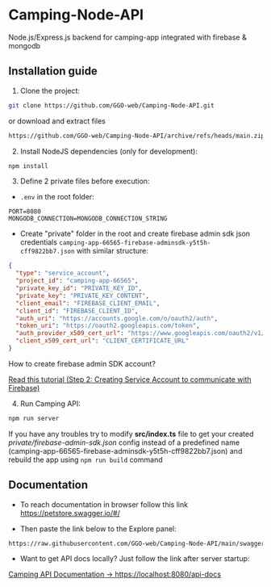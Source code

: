 # Camping-Node-API

Node.js/Express.js backend for camping-app integrated with firebase &amp; mongodb

## Installation guide

1. Clone the project:

```bash
git clone https://github.com/GGO-web/Camping-Node-API.git
```

or download and extract files

```bash
https://github.com/GGO-web/Camping-Node-API/archive/refs/heads/main.zip
```

2. Install NodeJS dependencies (only for development):

```bash
npm install
```

3. Define 2 private files before execution:

- `.env` in the root folder:

```
PORT=8080
MONGODB_CONNECTION=MONGODB_CONNECTION_STRING
```

- Create "private" folder in the root and create firebase admin sdk json credentials `camping-app-66565-firebase-adminsdk-y5t5h-cff9822bb7.json` with similar structure:

```json
{
  "type": "service_account",
  "project_id": "camping-app-66565",
  "private_key_id": "PRIVATE_KEY_ID",
  "private_key": "PRIVATE_KEY_CONTENT",
  "client_email": "FIREBASE_CLIENT_EMAIL",
  "client_id": "FIREBASE_CLIENT_ID",
  "auth_uri": "https://accounts.google.com/o/oauth2/auth",
  "token_uri": "https://oauth2.googleapis.com/token",
  "auth_provider_x509_cert_url": "https://www.googleapis.com/oauth2/v1/certs",
  "client_x509_cert_url": "CLIENT_CERTIFICATE_URL"
}
```

How to create firebase admin SDK account?

[Read this tutorial (Step 2: Creating Service Account to communicate with Firebase)](https://enappd.com/blog/firebase-admin-sdk-nodejs/184/)

4. Run Camping API:

```bash
npm run server
```

If you have any troubles try to modify **src/index.ts** file to get your created _private/firebase-admin-sdk.json_ config instead of a predefined name (camping-app-66565-firebase-adminsdk-y5t5h-cff9822bb7.json) and rebuild the app using `npm run build` command

## Documentation

- To reach documentation in browser follow this link <https://petstore.swagger.io/#/>

- Then paste the link below to the Explore panel:

```txt
https://raw.githubusercontent.com/GGO-web/Camping-Node-API/main/swagger.yaml
```

- Want to get API docs locally? Just follow the link after server startup:

[Camping API Documentation -> https://localhost:8080/api-docs](https://localhost:8080/api-docs)
